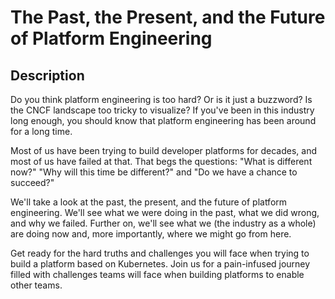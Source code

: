 # The Past, the Present, and the Future of Platform Engineering

## Description

Do you think platform engineering is too hard? Or is it just a buzzword? Is the CNCF landscape too tricky to visualize? If you've been in this industry long enough, you should know that platform engineering has been around for a long time.

Most of us have been trying to build developer platforms for decades, and most of us have failed at that. That begs the questions: "What is different now?" "Why will this time be different?" and "Do we have a chance to succeed?"

We'll take a look at the past, the present, and the future of platform engineering. We'll see what we were doing in the past, what we did wrong, and why we failed. Further on, we'll see what we (the industry as a whole) are doing now and, more importantly, where we might go from here.

Get ready for the hard truths and challenges you will face when trying to build a platform based on Kubernetes. Join us for a pain-infused journey filled with challenges teams will face when building platforms to enable other teams.
